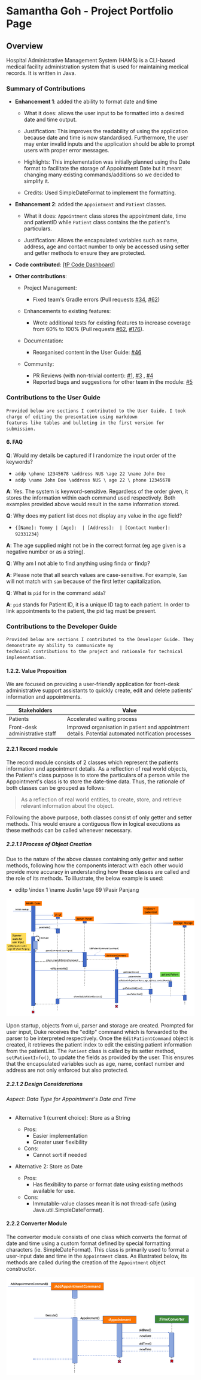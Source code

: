 # Samantha Goh - Project Portfolio Page

## Overview
Hospital Administrative Management System (HAMS) is a CLI-based medical facility administration system that is used for 
maintaining medical records. It is written in Java.

### Summary of Contributions
* **Enhancement 1**: added the ability to format date and time 

    * What it does: allows the user input to be formatted into a desired date and time output.
    
    * Justification: This improves the readability of using the application because date and time is now standardised. 
    Furthermore, the user may enter invalid inputs and the application should be able to prompt users with proper 
    error messages.
    
    * Highlights: This implementation was initially planned using the Date format to facilitate the storage of 
    Appointment Date but it meant changing many existing commands/additions so we decided to simplify it.
    
    * Credits: Used SimpleDateFormat to implement the formatting.

* **Enhancement 2**: added the `Appointment` and `Patient` classes.
    
    * What it does: `Appointment` class stores the appointment date, time and patientID while `Patient` class contains
    the the patient's particulars.
    
    * Justification: Allows the encapsulated variables such as name, address, age and contact number to only be
     accessed using setter and getter methods to ensure they are protected. 
     
* **Code contributed**: [[tP Code Dashboard]](https://nus-cs2113-ay1920s2.github.io/tp-dashboard/#breakdown=true&search=yukilite&sort=groupTitle&sortWithin=title&since=2020-03-01&timeframe=commit&mergegroup=false&groupSelect=groupByRepos)

* **Other contributions**:
    * Project Management: 
        * Fixed team's Gradle errors (Pull requests [#34](https://github.com/AY1920S2-CS2113T-T13-3/tp/pull/34), [#62](https://github.com/AY1920S2-CS2113T-T13-3/tp/pull/62/commits/8b5646490a91ea72e9396ff436ec06945d935afe))
        
    * Enhancements to existing features: 
        * Wrote additional tests for existing features to increase coverage from 60% to 100% (Pull requests [#62](https://github.com/AY1920S2-CS2113T-T13-3/tp/pull/62/commits/8b5646490a91ea72e9396ff436ec06945d935afe), [#176](https://github.com/AY1920S2-CS2113T-T13-3/tp/pull/176)).
    
    * Documentation: 
        * Reorganised content in the User Guide: [#46](https://github.com/AY1920S2-CS2113T-T13-3/tp/pull/46)
    
    * Community:
        * PR Reviews (with non-trivial content): [#1](https://github.com/yukilite/ped/issues/1), [#3](https://github.com/yukilite/ped/issues/3)
        , [#4](https://github.com/yukilite/ped/issues/4)
        * Reported bugs and suggestions for other team in the module: [#5](https://github.com/nus-cs2113-AY1920S2/tp/pull/5)
    
### Contributions to the User Guide

```
Provided below are sections I contributed to the User Guide. I took charge of editing the presentation using markdown 
features like tables and bulleting in the first version for submission.
```

#### 6. FAQ
**Q**: Would my details be captured if I randomize the input order of the keywords?

* `addp \phone 12345678 \address NUS \age 22 \name John Doe`
* `addp \name John Doe \address NUS \ age 22 \ phone 12345678`

**A**: Yes. The system is keyword-sensitive. Regardless of the order given, it stores the information within each command used respectively. Both examples provided above would result in the same information stored. 

**Q**: Why does my patient list does not display any value in the age field?

* `{[Name]: Tommy | [Age]:  | [Address]:  | [Contact Number]: 92331234}`

**A**: The age supplied might not be in the correct format (eg age given is a negative number or as a string).

**Q**: Why am I not able to find anything using finda or findp? 

**A**: Please note that all search values are case-sensitive. For example, `Sam` will not match with `sam`
because of the first letter capitalization. 

**Q**: What is `pid` for in the command `adda`?

**A**: `pid` stands for Patient ID, it is a unique ID tag to each patient. In order to link appointments 
to the patient, the pid tag must be present. 


### Contributions to the Developer Guide

```
Provided below are sections I contributed to the Developer Guide. They demonstrate my ability to communicate my 
technical contributions to the project and rationale for technical implementation.
```

#### 1.2.2. Value Proposition
We are focused on providing a user-friendly application for front-desk administrative support assistants to quickly create, edit
and delete patients' information and appointments. 

|Stakeholders|Value|
|------------|-----|
|Patients|Accelerated waiting process|
|Front-desk administrative staff|Improved organisation in patient and appointment details. Potential automated notification processes |

#### 2.2.1 Record module

The record module consists of 2 classes which represent the patients information and appointment details. 
As a reflection of real world objects, the Patient's class purpose is to store the particulars of a person while the 
Appointment's class is to store the date-time data. 
Thus, the rationale of both classes can be grouped as follows:

>
> As a reflection of real world entities, to create, store, and retrieve relevant information about the object.
>

Following the above purpose, both classes consist of only getter and setter methods. This would ensure a contiguous 
flow in logical executions as these methods can be called whenever necessary.

##### 2.2.1.1 Process of Object Creation
Due to the nature of the above classes containing only getter and setter methods, following how the components interact 
with each other would provide more accuracy in understanding how these classes are called and the role of its 
methods. 
To illustrate, the below example is used:
* editp \index 1 \name Justin \age 69 \Pasir Panjang

![](../images/SD_Patient.PNG)

Upon startup, objects from ui, parser and storage are created. Prompted for user input, Duke receives the "editp"
command which is forwarded to the parser to be interpreted respectively. Once the `EditPatientCommand` object is 
created, it retrieves the patient index to edit the existing patient information from the patientList. 
The `Patient` class is called by its setter method, `setPatientInfo()`, to update the fields as provided by the user. 
This ensures that the encapsulated variables such as age, name, contact number and address are not only enforced but
also protected. 

##### 2.2.1.2 Design Considerations
###### Aspect: Data Type for Appointment's Date and Time

+ Alternative 1 (current choice): Store as a String
    * Pros: 
        - Easier implementation
        - Greater user flexibility
    * Cons:
        -  Cannot sort if needed

+ Alternative 2: Store as Date
    * Pros:
        - Has flexibility to parse or format date using existing methods available for use.
    * Cons:
        - Immutable-value classes mean it is not thread-safe (using Java.util.SimpleDateFormat).

#### 2.2.2 Converter Module
The converter module consists of one class which converts the format of date and time using a custom format defined by
special formatting characters (ie. SimpleDateFormat). This class is primarily used to format a user-input date and time
in the `Appointment` class. As illustrated below, its methods are called during the creation of the `Appointment`
object constructor. 

![](../images/SD_Converter.PNG)


